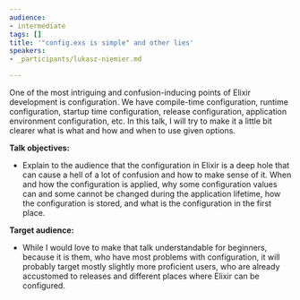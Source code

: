 ```yaml
---
audience:
- intermediate
tags: []
title: '"config.exs is simple" and other lies'
speakers:
- _participants/lukasz-niemier.md

---
```

One of the most intriguing and confusion-inducing points of Elixir development is configuration. We have compile-time configuration, runtime configuration, startup time configuration, release configuration, application environment configuration, etc. In this talk, I will try to make it a little bit clearer what is what and how and when to use given options.

**Talk objectives:**

* Explain to the audience that the configuration in Elixir is a deep hole that can cause a hell of a lot of confusion and how to make sense of it. When and how the configuration is applied, why some configuration values can and some cannot be changed during the application lifetime, how the configuration is stored, and what is the configuration in the first place.

**Target audience:**

* While I would love to make that talk understandable for beginners, because it is them, who have most problems with configuration, it will probably target mostly slightly more proficient users, who are already accustomed to releases and different places where Elixir can be configured.